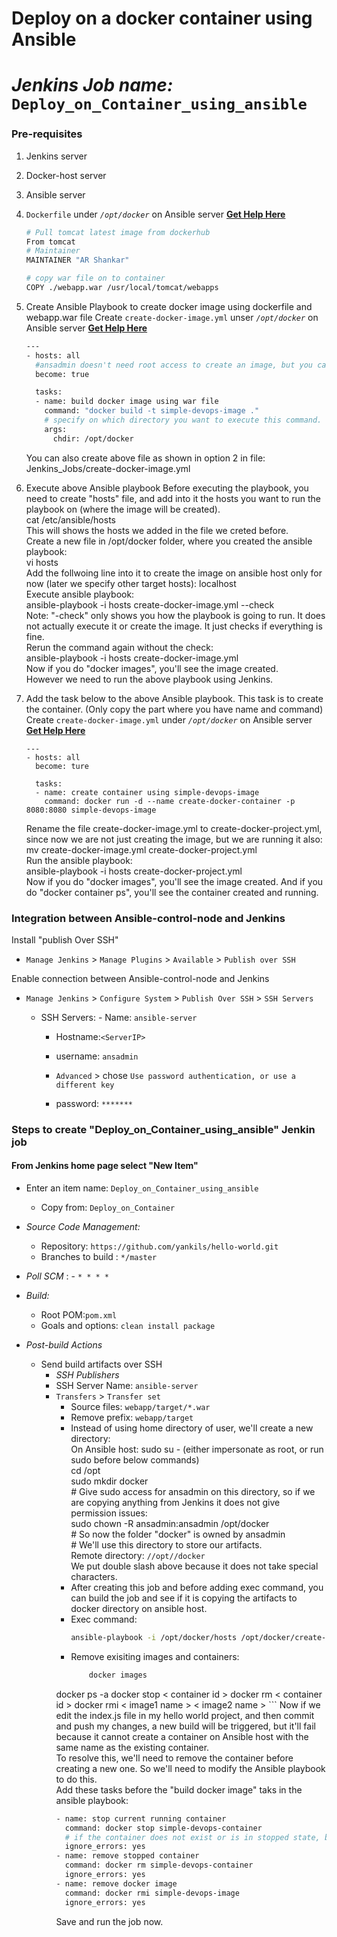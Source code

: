 # Deploy on a docker container using Ansible
# *Jenkins Job name:* `Deploy_on_Container_using_ansible`

### Pre-requisites

1. Jenkins server 
1. Docker-host server 
1. Ansible server
1. `Dockerfile` under *`/opt/docker`* on Ansible server **[Get Help Here]()**
   ```sh 
   # Pull tomcat latest image from dockerhub 
   From tomcat
   # Maintainer
   MAINTAINER "AR Shankar" 

   # copy war file on to container 
   COPY ./webapp.war /usr/local/tomcat/webapps
   
1. Create Ansible Playbook to create docker image using dockerfile and webapp.war file
   Create `create-docker-image.yml` unser *`/opt/docker`* on Ansible server **[Get Help Here]()**  <br/>
   ```sh
   ---
   - hosts: all
     #ansadmin doesn't need root access to create an image, but you can give it root access with the command below:
     become: true 

     tasks:
     - name: build docker image using war file
       command: "docker build -t simple-devops-image ." 
       # specify on which directory you want to execute this command. chdir is change directory
       args:
         chdir: /opt/docker
   ```
   You can also create above file as shown in option 2 in file: Jenkins_Jobs/create-docker-image.yml 

1. Execute above Ansible playbook
   Before executing the playbook, you need to create "hosts" file, and add into it the hosts you want to run the playbook on (where the image will be created). <br/>
   cat /etc/ansible/hosts  <br/>
   This will shows the hosts we added in the file we creted before. <br/>
   Create a new file in /opt/docker folder, where you created the ansible playbook:  <br/>
   vi hosts   <br/>
   Add the follwoing line into it to create the image on ansible host only for now (later we specify other target hosts):  localhost   <br/>
   Execute ansible playbook: <br/>
   ansible-playbook -i hosts create-docker-image.yml --check   <br/>
   Note: "-check" only shows you how the playbook is going to run. It does not actually execute it or create the image. It just checks if everything is fine. <br/>
   Rerun the command again without the check: <br/>
   ansible-playbook -i hosts create-docker-image.yml   <br/>
   Now if you do "docker images", you'll see the image created. <br/>
   However we need to run the above playbook using Jenkins.

1. Add the task below to the above Ansible playbook. This task is to create the container. (Only copy the part where you have name and command)
   Create `create-docker-image.yml` under *`/opt/docker`* on Ansible server **[Get Help Here]()**
   ```ssh
   ---
   - hosts: all
     become: ture

     tasks:
     - name: create container using simple-devops-image
       command: docker run -d --name create-docker-container -p 8080:8080 simple-devops-image
   ```
   Rename the file create-docker-image.yml to create-docker-project.yml, since now we are not just creating the image, but we are running it also: <br/>
   mv create-docker-image.yml create-docker-project.yml <br/>
   Run the ansible playbook: <br/>
   ansible-playbook -i hosts create-docker-project.yml   <br/>
   Now if you do "docker images", you'll see the image created. And if you do "docker container ps", you'll see the container created and running.

### Integration between Ansible-control-node and Jenkins

Install "publish Over SSH"
 - `Manage Jenkins` > `Manage Plugins` > `Available` > `Publish over SSH`

Enable connection between Ansible-control-node and Jenkins

- `Manage Jenkins` > `Configure System` > `Publish Over SSH` > `SSH Servers` 

	- SSH Servers:
                - Name: `ansible-server`
		- Hostname:`<ServerIP>`
		- username: `ansadmin`
               
       -  `Advanced` > chose `Use password authentication, or use a different key`
		 - password: `*******`
 
### Steps to create "Deploy_on_Container_using_ansible" Jenkin job
#### From Jenkins home page select "New Item"
   - Enter an item name: `Deploy_on_Container_using_ansible`
     - Copy from: `Deploy_on_Container`
     
   - *Source Code Management:*
      - Repository: `https://github.com/yankils/hello-world.git`
      - Branches to build : `*/master`  
   - *Poll SCM* :      - `* * * *`

   - *Build:*
     - Root POM:`pom.xml`
     - Goals and options: `clean install package`

 - *Post-build Actions*
   - Send build artifacts over SSH
     - *SSH Publishers*
      - SSH Server Name: `ansible-server`
       - `Transfers` >  `Transfer set`
            - Source files: `webapp/target/*.war`
	       - Remove prefix: `webapp/target`
	       - Instead of using home directory of user, we'll create a new directory: <br/>
		 On Ansible host: sudo su -   (either impersonate as root, or run sudo before below commands) <br/>
		                  cd /opt   <br/>
		                  sudo mkdir docker  <br/>
				  # Give sudo access for ansadmin on this directory, so if we are copying anything from Jenkins it does not give permission issues:  <br/>
				  sudo chown -R ansadmin:ansadmin /opt/docker    <br/>
				  # So now the folder "docker" is owned by ansadmin  <br/> 
				  # We'll use this directory to store our artifacts.  <br/>
	         Remote directory: `//opt//docker`   <br/>
	         We put double slash above because it does not take special characters.   <br/>
	       - After creating this job and before adding exec command, you can build the job and see if it is copying the artifacts to docker directory on ansible host.
	       - Exec command: 
                ```sh 
                ansible-playbook -i /opt/docker/hosts /opt/docker/create-docker-image.yml;
                ```
	       - Remove exisiting images and containers:
	         ```sh
                 docker images
		 docker ps -a
		 docker stop < container id >
	         docker rm  < container id >
	         docker rmi < image1 name > < image2 name >
	         ```
		 Now if we edit the index.js file in my hello world project, and then commit and push my changes, a new build will be triggered, but it'll fail because it cannot create a container on Ansible host with the same name as the existing container.  <br/>
		 To resolve this, we'll need to remove the container before creating a new one. So we'll need to modify the Ansible playbook to do this. <br/>
		 Add these tasks before the "build docker image" taks in the ansible playbook:
		 ```sh
		 - name: stop current running container
		   command: docker stop simple-devops-container
		   # if the container does not exist or is in stopped state, by adding the line below, it'll not throw an error:
		   ignore_errors: yes
		 - name: remove stopped container
		   command: docker rm simple-devops-container
		   ignore_errors: yes
		 - name: remove docker image
		   command: docker rmi simple-devops-image
		   ignore_errors: yes
		 ```
            Save and run the job now.
